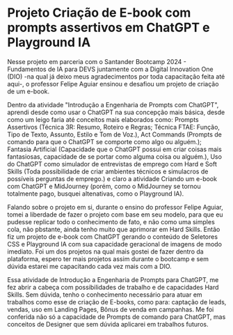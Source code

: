 # Projeto Criação de E-book com prompts assertivos em ChatGPT e Playground IA

Nesse projeto em parceria com o Santander Bootcamp 2024 - Fundamentos de IA para DEVS juntamente com a Digital Innovation One (DIO) -na qual já deixo meus agradecimentos por toda capacitação feita até aqui-, o professor Felipe Aguiar ensinou e desafiou um projeto de criação de um e-book.

Dentro da atividade "Introdução a Engenharia de Prompts com ChatGPT", aprendi desde como usar o ChatGPT na sua concepção mais básica, desde como um leigo faria até conceitos mais elaborados como: Prompts Assertivos (Técnica 3R: Resumo, Roteiro e Regras; Técnica FTAE: Função, Tipo de Texto, Assunto, Estilo e Tom de Voz.), Act Commands (Prompts de comando para que o ChatGPT se comporte como algo ou alguém.); Fantasia Artificial (Capacidade que o ChatGPT possui em criar coisas mais fantasiosas, capacidade de se portar como alguma coisa ou alguém.), Uso do ChatGPT como simulador de entrevistas de emprego com Hard e Soft Skills (Toda possibilidade de criar ambientes técnicos e simulacros de possíveis perguntas de emprego.) e claro a atividade Criando um e-book com ChatGPT e MidJourney (porém, como o MidJourney se tornou totalmente pago, busquei altenativas, como o Playground IA).

Falando sobre o projeto em si, durante o ensino do professor Felipe Aguiar, tomei a liberdade de fazer o projeto com base em seu modelo, para que eu pudesse replicar todo o conhecimento de fato, e não como uma simples cola, não pbstante, ainda tenho muito que aprimorar em Hard Skills. Então fiz um projeto de e-book com ChatGPT gerando o conteúdo de Seletores CSS e Playground IA com sua capacidade geracional de imagens de modo imediato. Foi um dos projetos na qual mais gostei de fazer dentro da plataforma, espero ter mais projetos assim durante o bootcamp e sem dúvida estarei me capacitando cada vez mais com a DIO.

Essa atividade de Introdução a Engenharia de Prompts para ChatGPT, me fez abrir a cabeça com possibilidades de trabalho e de capacidades Hard Skills. Sem dúvida, tenho o conhecimento necessário para atuar em trabalhos como esse de criação de E-books, como para: captação de leads, vendas, uso em Landing Pages, Bônus de venda em campanhas. Me foi conferida não só a capacidade de Prompts de comando para ChatGPT, mas conceitos de Designer que sem dúvida aplicarei em trabalhos futuros.
